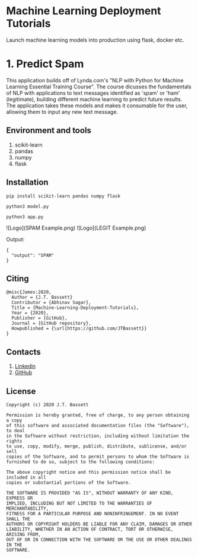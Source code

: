 # Machine Learning Deployment Tutorials
Launch machine learning models into production using flask, docker etc.

# 1. Predict Spam

This application builds off of Lynda.com's "NLP with Python for Machine Learning Essential Training Course". The course dicusses the fundamentals of NLP with applications to text messages identified as 'spam' or 'ham' (legitimate), building different machine learning to predict future results. The application takes these models and makes it consumable for the user, allowing them to input any new text message.

## Environment and tools
1. scikit-learn
2. pandas
3. numpy
4. flask

## Installation

`pip install scikit-learn pandas numpy flask`

`python3 model.py`

`python3 app.py`

![Logo](SPAM Example.png)
![Logo](LEGIT Example.png)


Output:

```
{
  "output": "SPAM"
}
```

## Citing

```
@misc{James:2020,
  Author = {J.T. Bassett}
  Contributor = {Abhinav Sagar},
  Title = {Machine-Learning-Deployment-Tutorials},
  Year = {2020},
  Publisher = {GitHub},
  Journal = {GitHub repository},
  Howpublished = {\url{https://github.com/JTBassett}}
}
```

## Contacts

1. [Linkedin](https://in.linkedin.com/in/bassettjames)
2. [GitHub](https://github.com/JTBassett)

## License

```
Copyright (c) 2020 J.T. Bassett

Permission is hereby granted, free of charge, to any person obtaining a copy
of this software and associated documentation files (the "Software"), to deal
in the Software without restriction, including without limitation the rights
to use, copy, modify, merge, publish, distribute, sublicense, and/or sell
copies of the Software, and to permit persons to whom the Software is
furnished to do so, subject to the following conditions:

The above copyright notice and this permission notice shall be included in all
copies or substantial portions of the Software.

THE SOFTWARE IS PROVIDED "AS IS", WITHOUT WARRANTY OF ANY KIND, EXPRESS OR
IMPLIED, INCLUDING BUT NOT LIMITED TO THE WARRANTIES OF MERCHANTABILITY,
FITNESS FOR A PARTICULAR PURPOSE AND NONINFRINGEMENT. IN NO EVENT SHALL THE
AUTHORS OR COPYRIGHT HOLDERS BE LIABLE FOR ANY CLAIM, DAMAGES OR OTHER
LIABILITY, WHETHER IN AN ACTION OF CONTRACT, TORT OR OTHERWISE, ARISING FROM,
OUT OF OR IN CONNECTION WITH THE SOFTWARE OR THE USE OR OTHER DEALINGS IN THE
SOFTWARE.
```
